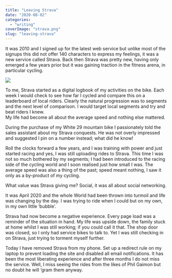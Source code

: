 ```yaml
---
title: "Leaving Strava"
date: "2020-08-02"
categories: 
  - "writing"
coverImage: "strava.png"
slug: "leaving-strava"
---
```


It was 2010 and I signed up for the latest web service but unlike most of the signups this did not offer 140 characters to express my feelings, it was a new service called Strava. Back then Strava was pretty new, having only emerged a few years prior but it was gaining traction in the fitness arena, in particular cycling.

![](/images/strava-1024x512.png)

<!--more-->

To me, Strava started as a digital logbook of my activities on the bike. Each week I would check to see how far I cycled and compare this on a leaderboard of local riders. Clearly the natural progression was to segments and the next level of comparison. I would target local segments and try and beat riders I knew.  
My life had become all about the average speed and nothing else mattered.  
  
During the purchase of my White 29 mountain bike I passionately told the sales assistant about my Strava conquests. He was not overly impressed and suggested I pin on a number instead; what did he know!

Roll the clocks forward a few years, and I was training with power and just started racing and yes, I was still uploading rides to Strava. This time I was not so much bothered by my segments; I had been introduced to the racing side of the cycling world and I soon realised just how small I was. The average speed was also a thing of the past; speed meant nothing, I saw it only as a by-product of my cycling. 

What value was Strava giving me? Social, it was all about social networking.

It was April 2020 and the whole World had been thrown into turmoil and life was changing by the day. I was trying to ride when I could but on my own, in my own little ‘bubble’. 

Strava had now become a negative experience. Every page load was a reminder of the situation in hand. My life was upside down, the family stuck at home whilst I was still working; if you could call it that. The shop door was closed, so I only had service bikes to talk to. Yet I was still checking in on Strava, just trying to torment myself further.

Today I have removed Strava from my phone. Set up a redirect rule on my laptop to prevent loading the site and disabled all email notifications. It has been the most liberating experience and after three months I do not miss the service. Well, I miss seeing the rides from the likes of Phil Gaimon but no doubt he will ‘gram them anyway.
